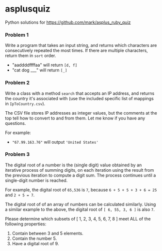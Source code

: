asplusquiz
==========

Python solutions for https://github.com/mark/asplus_ruby_quiz

### Problem 1

Write a program that takes an input string, and returns which characters are consecutively repeated the most times.  If there are multiple characters, return them in `sort` order.

* "aaddddffffaa" will return `[d, f]`
* "cat dog \_\_\_" will return `[_]`


### Problem 2

Write a class with a method `search` that accepts an IP address, and returns the country it's associated with (use the included specific list of mappings in `IpToCountry.csv`).

The CSV file stores IP addresses as integer values, but the comments at the top
tell how to convert to and from them. Let me know if you have any questions.

For example:

* `"67.99.163.76"` will output `'United States'`


### Problem 3

The digital root of a number is the (single digit) value obtained by an iterative process of summing digits, on each iteration using the result from the previous iteration to compute a digit sum. The process continues until a single-digit number is reached.

For example, the digital root of `65,536` is `7`, because `6 + 5 + 5 + 3 + 6 = 25` and `2 + 5 = 7`.

The digital root of of an array of numbers can be calculated similarly.  Using a similar example to the above, the digital root of `[ 6, 55, 3, 6 ]` is also `7`.

Please determine which subsets of [ 1, 2, 3, 4, 5, 6, 7, 8 ] meet ALL of the following properties:

1. Contain between 3 and 5 elements.
2. Contain the number 5.
3. Have a digital root of 9.
